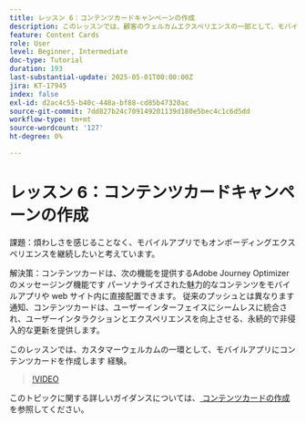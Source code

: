 ```yaml
---
title: レッスン 6：コンテンツカードキャンペーンの作成
description: このレッスンでは、顧客のウェルカムエクスペリエンスの一部として、モバイルアプリにコンテンツカードを作成します。
feature: Content Cards
role: User
level: Beginner, Intermediate
doc-type: Tutorial
duration: 193
last-substantial-update: 2025-05-01T00:00:00Z
jira: KT-17945
index: false
exl-id: d2ac4c55-b40c-448a-bf88-cd85b47320ac
source-git-commit: 7dd827b24c709149201139d180e5bec4c1c6d5dd
workflow-type: tm+mt
source-wordcount: '127'
ht-degree: 0%

---
```


# レッスン 6：コンテンツカードキャンペーンの作成

課題：煩わしさを感じることなく、モバイルアプリでもオンボーディングエクスペリエンスを継続したいと考えています。

解決策：コンテンツカードは、次の機能を提供するAdobe Journey Optimizerのメッセージング機能です
パーソナライズされた魅力的なコンテンツをモバイルアプリや web サイト内に直接配置できます。 従来のプッシュとは異なります
通知、コンテンツカードは、ユーザーインターフェイスにシームレスに統合され、ユーザーインタラクションとエクスペリエンスを向上させる、永続的で非侵入的な更新を提供します。

このレッスンでは、カスタマーウェルカムの一環として、モバイルアプリにコンテンツカードを作成します
経験。

>[!VIDEO](https://video.tv.adobe.com/v/3457973/?learn=on&enablevpops)

このトピックに関する詳しいガイダンスについては、[ コンテンツカードの作成 ](/help/channels/create-content-cards.md) を参照してください。
